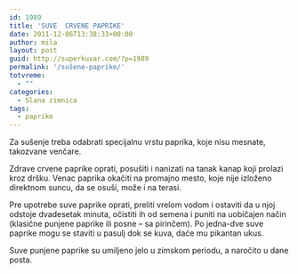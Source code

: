 ```yaml
---
id: 1989
title: 'SUVE  CRVENE PAPRIKE'
date: 2011-12-06T13:38:33+00:00
author: mila
layout: post
guid: http://superkuvar.com/?p=1989
permalink: '/sušene-paprike/'
totvreme:
  - ""
categories:
  - Slana zimnica
tags:
  - paprike
---
```

Za sušenje treba odabrati specijalnu vrstu paprika, koje nisu mesnate, takozvane venčare.

Zdrave crvene paprike oprati, posušiti i nanizati na tanak kanap koji prolazi kroz dršku. Venac paprika okačiti na promajno mesto, koje nije izloženo direktnom suncu, da se osuši, može i na terasi.

Pre upotrebe suve paprike oprati, preliti vrelom vodom i ostaviti da u njoj odstoje dvadesetak minuta, očistiti ih od semena i puniti na uobičajen način (klasične punjene paprike ili posne &#8211; sa pirinčem). Po jedna-dve suve paprike mogu se staviti u pasulj dok se kuva, daće mu pikantan ukus.

Suve punjene paprike su umiljeno jelo u zimskom periodu, a naročito u dane posta.
